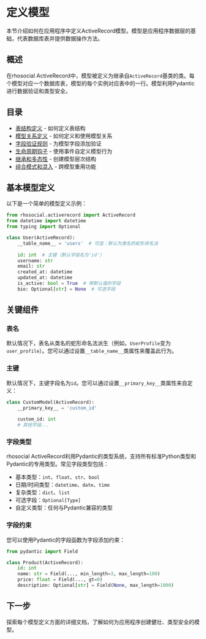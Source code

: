 # 定义模型

本节介绍如何在应用程序中定义ActiveRecord模型。模型是应用程序数据层的基础，代表数据库表并提供数据操作方法。

## 概述

在rhosocial ActiveRecord中，模型被定义为继承自`ActiveRecord`基类的类。每个模型对应一个数据库表，模型的每个实例对应表中的一行。模型利用Pydantic进行数据验证和类型安全。

## 目录

- [表结构定义](table_schema_definition.md) - 如何定义表结构
- [模型关系定义](model_relationships.md) - 如何定义和使用模型关系
- [字段验证规则](field_validation_rules.md) - 为模型字段添加验证
- [生命周期钩子](lifecycle_hooks.md) - 使用事件自定义模型行为
- [继承和多态性](inheritance_and_polymorphism.md) - 创建模型层次结构
- [组合模式和混入](composition_patterns_and_mixins.md) - 跨模型重用功能

## 基本模型定义

以下是一个简单的模型定义示例：

```python
from rhosocial.activerecord import ActiveRecord
from datetime import datetime
from typing import Optional

class User(ActiveRecord):
    __table_name__ = 'users'  # 可选：默认为类名的蛇形命名法
    
    id: int  # 主键（默认字段名为'id'）
    username: str
    email: str
    created_at: datetime
    updated_at: datetime
    is_active: bool = True  # 带默认值的字段
    bio: Optional[str] = None  # 可选字段
```

## 关键组件

### 表名

默认情况下，表名从类名的蛇形命名法派生（例如，`UserProfile`变为`user_profile`）。您可以通过设置`__table_name__`类属性来覆盖此行为。

### 主键

默认情况下，主键字段名为`id`。您可以通过设置`__primary_key__`类属性来自定义：

```python
class CustomModel(ActiveRecord):
    __primary_key__ = 'custom_id'
    
    custom_id: int
    # 其他字段...
```

### 字段类型

rhosocial ActiveRecord利用Pydantic的类型系统，支持所有标准Python类型和Pydantic的专用类型。常见字段类型包括：

- 基本类型：`int`、`float`、`str`、`bool`
- 日期/时间类型：`datetime`、`date`、`time`
- 复杂类型：`dict`、`list`
- 可选字段：`Optional[Type]`
- 自定义类型：任何与Pydantic兼容的类型

### 字段约束

您可以使用Pydantic的字段函数为字段添加约束：

```python
from pydantic import Field

class Product(ActiveRecord):
    id: int
    name: str = Field(..., min_length=3, max_length=100)
    price: float = Field(..., gt=0)
    description: Optional[str] = Field(None, max_length=1000)
```

## 下一步

探索每个模型定义方面的详细文档，了解如何为应用程序创建健壮、类型安全的模型。